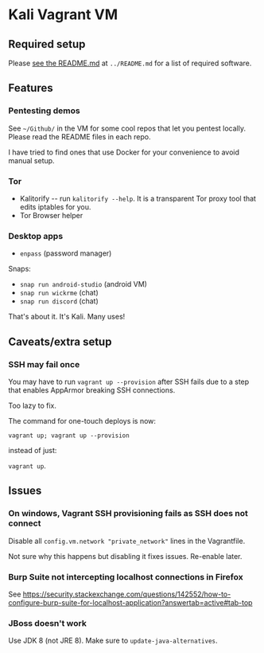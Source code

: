 # Kali Vagrant VM

## Required setup

Please [see the README.md](../README.md) at `../README.md` for a list of required software.

## Features

### Pentesting demos

See `~/Github/` in the VM for some cool repos that let you pentest locally. Please read the README files in each repo.

I have tried to find ones that use Docker for your convenience to avoid manual setup.

### Tor
- Kalitorify -- run `kalitorify --help`. It is a transparent Tor proxy tool that edits iptables for you.
- Tor Browser helper

### Desktop apps
- `enpass` (password manager)


Snaps:
 - `snap run android-studio` (android VM)
 - `snap run wickrme` (chat)
 - `snap run discord` (chat)

That's about it. It's Kali. Many uses!

## Caveats/extra setup

### SSH may fail once

You may have to run `vagrant up --provision` after SSH fails due to a step that enables AppArmor breaking SSH connections.

Too lazy to fix.

The command for one-touch deploys is now:

`vagrant up; vagrant up --provision`

instead of just:

`vagrant up`.

## Issues

### On windows, Vagrant SSH provisioning fails as SSH does not connect

Disable all `config.vm.network "private_network"` lines in the Vagrantfile.

Not sure why this happens but disabling it fixes issues. Re-enable later.

### Burp Suite not intercepting localhost connections in Firefox

See <https://security.stackexchange.com/questions/142552/how-to-configure-burp-suite-for-localhost-application?answertab=active#tab-top>

### JBoss doesn't work

Use JDK 8 (not JRE 8). Make sure to `update-java-alternatives`. 
